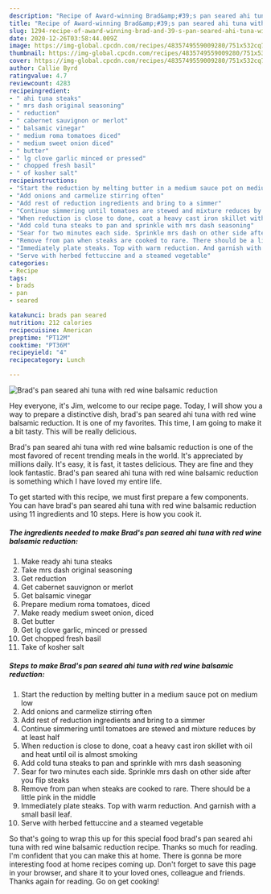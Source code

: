 ```yaml
---
description: "Recipe of Award-winning Brad&amp;#39;s pan seared ahi tuna with red wine balsamic reduction"
title: "Recipe of Award-winning Brad&amp;#39;s pan seared ahi tuna with red wine balsamic reduction"
slug: 1294-recipe-of-award-winning-brad-and-39-s-pan-seared-ahi-tuna-with-red-wine-balsamic-reduction
date: 2020-12-26T03:58:44.009Z
image: https://img-global.cpcdn.com/recipes/4835749559009280/751x532cq70/brads-pan-seared-ahi-tuna-with-red-wine-balsamic-reduction-recipe-main-photo.jpg
thumbnail: https://img-global.cpcdn.com/recipes/4835749559009280/751x532cq70/brads-pan-seared-ahi-tuna-with-red-wine-balsamic-reduction-recipe-main-photo.jpg
cover: https://img-global.cpcdn.com/recipes/4835749559009280/751x532cq70/brads-pan-seared-ahi-tuna-with-red-wine-balsamic-reduction-recipe-main-photo.jpg
author: Callie Byrd
ratingvalue: 4.7
reviewcount: 4283
recipeingredient:
- " ahi tuna steaks"
- " mrs dash original seasoning"
- " reduction"
- " cabernet sauvignon or merlot"
- " balsamic vinegar"
- " medium roma tomatoes diced"
- " medium sweet onion diced"
- " butter"
- " lg clove garlic minced or pressed"
- " chopped fresh basil"
- " of kosher salt"
recipeinstructions:
- "Start the reduction by melting butter in a medium sauce pot on medium low"
- "Add onions and carmelize stirring often"
- "Add rest of reduction ingredients and bring to a simmer"
- "Continue simmering until tomatoes are stewed and mixture reduces by at least half"
- "When reduction is close to done, coat a heavy cast iron skillet with oil and heat until oil is almost smoking"
- "Add cold tuna steaks to pan and sprinkle with mrs dash seasoning"
- "Sear for two minutes each side. Sprinkle mrs dash on other side after you flip steaks"
- "Remove from pan when steaks are cooked to rare. There should be a little pink in the middle"
- "Immediately plate steaks. Top with warm reduction. And garnish with a small basil leaf."
- "Serve with herbed fettuccine and a steamed vegetable"
categories:
- Recipe
tags:
- brads
- pan
- seared

katakunci: brads pan seared 
nutrition: 212 calories
recipecuisine: American
preptime: "PT12M"
cooktime: "PT36M"
recipeyield: "4"
recipecategory: Lunch

---
```



![Brad&#39;s pan seared ahi tuna with red wine balsamic reduction](https://img-global.cpcdn.com/recipes/4835749559009280/751x532cq70/brads-pan-seared-ahi-tuna-with-red-wine-balsamic-reduction-recipe-main-photo.jpg)

Hey everyone, it's Jim, welcome to our recipe page. Today, I will show you a way to prepare a distinctive dish, brad&#39;s pan seared ahi tuna with red wine balsamic reduction. It is one of my favorites. This time, I am going to make it a bit tasty. This will be really delicious.

Brad&#39;s pan seared ahi tuna with red wine balsamic reduction is one of the most favored of recent trending meals in the world. It's appreciated by millions daily. It's easy, it is fast, it tastes delicious. They are fine and they look fantastic. Brad&#39;s pan seared ahi tuna with red wine balsamic reduction is something which I have loved my entire life.




To get started with this recipe, we must first prepare a few components. You can have brad&#39;s pan seared ahi tuna with red wine balsamic reduction using 11 ingredients and 10 steps. Here is how you cook it.

<!--inarticleads1-->

##### The ingredients needed to make Brad&#39;s pan seared ahi tuna with red wine balsamic reduction:

1. Make ready  ahi tuna steaks
1. Take  mrs dash original seasoning
1. Get  reduction
1. Get  cabernet sauvignon or merlot
1. Get  balsamic vinegar
1. Prepare  medium roma tomatoes, diced
1. Make ready  medium sweet onion, diced
1. Get  butter
1. Get  lg clove garlic, minced or pressed
1. Get  chopped fresh basil
1. Take  of kosher salt




<!--inarticleads2-->

##### Steps to make Brad&#39;s pan seared ahi tuna with red wine balsamic reduction:

1. Start the reduction by melting butter in a medium sauce pot on medium low
1. Add onions and carmelize stirring often
1. Add rest of reduction ingredients and bring to a simmer
1. Continue simmering until tomatoes are stewed and mixture reduces by at least half
1. When reduction is close to done, coat a heavy cast iron skillet with oil and heat until oil is almost smoking
1. Add cold tuna steaks to pan and sprinkle with mrs dash seasoning
1. Sear for two minutes each side. Sprinkle mrs dash on other side after you flip steaks
1. Remove from pan when steaks are cooked to rare. There should be a little pink in the middle
1. Immediately plate steaks. Top with warm reduction. And garnish with a small basil leaf.
1. Serve with herbed fettuccine and a steamed vegetable




So that's going to wrap this up for this special food brad&#39;s pan seared ahi tuna with red wine balsamic reduction recipe. Thanks so much for reading. I'm confident that you can make this at home. There is gonna be more interesting food at home recipes coming up. Don't forget to save this page in your browser, and share it to your loved ones, colleague and friends. Thanks again for reading. Go on get cooking!
